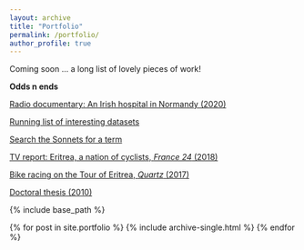 ```yaml
---
layout: archive
title: "Portfolio"
permalink: /portfolio/
author_profile: true
---
```


Coming soon ... a long list of lovely pieces of work!

**Odds n ends**

[Radio documentary: An Irish hospital in Normandy (2020)](https://www.rte.ie/radio1/doconone/2020/0828/1161799-the-hospital-the-irish-shipped-to-france/)

[Running list of interesting datasets](https://docs.google.com/document/d/1jwWhnAXX1ctCH7C4Q3De6Za8PV5Xo61gCfeMVOeIUTg/edit?usp=sharing)

[Search the Sonnets for a term](https://wssonnets.herokuapp.com/)

[TV report: Eritrea, a nation of cyclists, *France 24* (2018)](https://www.youtube.com/watch?v=0_9CY1EEwTk)

[Bike racing on the Tour of Eritrea, *Quartz* (2017)](https://qz.com/africa/1036533/eritreas-cycling-in-tour-of-eritrea-is-part-of-a-long-tradition-despite-its-isolation/)

[Doctoral thesis (2010)](https://aodhanlutetiae.github.io/files/Leroledelalfabeto1600-1650-ODONNELL-compressed.pdf)

{% include base_path %}


{% for post in site.portfolio %}
  {% include archive-single.html %}
{% endfor %}
